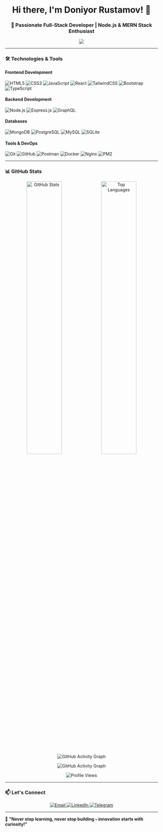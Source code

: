 <h1 align="center">Hi there, I'm Doniyor Rustamov! 👋 </h1>  
<h3 align="center">🚀 Passionate Full-Stack Developer | Node.js & MERN Stack Enthusiast</h3>  

<p align="center">
  <img src="https://readme-typing-svg.herokuapp.com?color=%2336BCF7&size=22&center=true&vCenter=true&lines=Backend+Developer;Cybersecurity+Learner;Always+Learning+New+Things" />
</p>  

---

### 🛠️ **Technologies & Tools**  

#### **Frontend Development**  
<p align="left">
  <img src="https://img.shields.io/badge/-HTML5-E34F26?style=for-the-badge&logo=html5&logoColor=white" alt="HTML5" />
  <img src="https://img.shields.io/badge/-CSS3-1572B6?style=for-the-badge&logo=css3&logoColor=white" alt="CSS3" />
  <img src="https://img.shields.io/badge/-JavaScript-F7DF1E?style=for-the-badge&logo=javascript&logoColor=black" alt="JavaScript" />
  <img src="https://img.shields.io/badge/-React-61DAFB?style=for-the-badge&logo=react&logoColor=black" alt="React" />
  <img src="https://img.shields.io/badge/-TailwindCSS-38B2AC?style=for-the-badge&logo=tailwind-css&logoColor=white" alt="TailwindCSS" />
  <img src="https://img.shields.io/badge/-Bootstrap-7952B3?style=for-the-badge&logo=bootstrap&logoColor=white" alt="Bootstrap" />
  <img src="https://img.shields.io/badge/-TypeScript-007ACC?style=for-the-badge&logo=typescript&logoColor=white" alt="TypeScript" />
</p>

#### **Backend Development**  
<p align="left">
  <img src="https://img.shields.io/badge/-Node.js-339933?style=for-the-badge&logo=node.js&logoColor=white" alt="Node.js" />
  <img src="https://img.shields.io/badge/-Express.js-000000?style=for-the-badge&logo=express&logoColor=white" alt="Express.js" />
  <img src="https://img.shields.io/badge/-GraphQL-E10098?style=for-the-badge&logo=graphql&logoColor=white" alt="GraphQL" />
</p>

#### **Databases**  
<p align="left">
  <img src="https://img.shields.io/badge/-MongoDB-47A248?style=for-the-badge&logo=mongodb&logoColor=white" alt="MongoDB" />
  <img src="https://img.shields.io/badge/-PostgreSQL-336791?style=for-the-badge&logo=postgresql&logoColor=white" alt="PostgreSQL" />
  <img src="https://img.shields.io/badge/-MySQL-4479A1?style=for-the-badge&logo=mysql&logoColor=white" alt="MySQL" />
  <img src="https://img.shields.io/badge/-SQLite-003B57?style=for-the-badge&logo=sqlite&logoColor=white" alt="SQLite" />
</p>

#### **Tools & DevOps**  
<p align="left">
  <img src="https://img.shields.io/badge/-Git-F05032?style=for-the-badge&logo=git&logoColor=white" alt="Git" />
  <img src="https://img.shields.io/badge/-GitHub-181717?style=for-the-badge&logo=github&logoColor=white" alt="GitHub" />
  <img src="https://img.shields.io/badge/-Postman-FF6C37?style=for-the-badge&logo=postman&logoColor=white" alt="Postman" />
  <img src="https://img.shields.io/badge/-Docker-2496ED?style=for-the-badge&logo=docker&logoColor=white" alt="Docker" />
  <img src="https://img.shields.io/badge/-Nginx-009639?style=for-the-badge&logo=nginx&logoColor=white" alt="Nginx" />
  <img src="https://img.shields.io/badge/-PM2-2B037A?style=for-the-badge&logo=pm2&logoColor=white" alt="PM2" />
</p>

---

### 📊 **GitHub Stats**  
<p align="center">
  <img src="https://github-readme-stats.vercel.app/api?username=Doniyor6444&show_icons=true&theme=dark&bg_color=0D1117&title_color=58A6FF&icon_color=58A6FF&text_color=FFFFFF&border_color=30363D" alt="GitHub Stats" width="48%" />
  <img src="https://github-readme-stats.vercel.app/api/top-langs/?username=Doniyor6444&layout=compact&theme=dark&bg_color=0D1117&title_color=58A6FF&text_color=FFFFFF&border_color=30363D" alt="Top Languages" width="48%" />
</p>

<p align="center">
  <img src="https://github-readme-activity-graph.vercel.app/graph?username=Doniyor6444&theme=github-dark&bg_color=0D1117&color=58A6FF&line=58A6FF&point=FFFFFF&area=true&hide_border=true" alt="GitHub Activity Graph" />
</p>

<p align="center">
  <img src="https://activity-graph.herokuapp.com/graph?username=Doniyor6444&theme=github-dark&bg_color=0D1117&color=58A6FF&line=58A6FF&point=FFFFFF&area=true&hide_border=true" alt="GitHub Activity Graph" />
</p>

<p align="center">
  <img src="https://hits.seeyoufarm.com/api/count/incr/badge.svg?url=https://github.com/Doniyor6444&count_bg=%2358A6FF&title_bg=%23555555&icon=&icon_color=%23E7E7E7&title=Profile+Views&edge_flat=false" alt="Profile Views" />
</p>

---

### 📫 **Let's Connect**  
<p align="center">
  <a href="mailto:ddeveloper7771@gmail.com">
    <img src="https://img.shields.io/badge/-Email-D14836?style=for-the-badge&logo=gmail&logoColor=white" alt="Email" />
  </a>
  <a href="https://www.linkedin.com/in/doniyorrustamov/">
    <img src="https://img.shields.io/badge/-LinkedIn-0077B5?style=for-the-badge&logo=linkedin&logoColor=white" alt="LinkedIn" />
  </a>
  <a href="https://t.me/doni_ac">
    <img src="https://img.shields.io/badge/-Telegram-2CA5E0?style=for-the-badge&logo=telegram&logoColor=white" alt="Telegram" />
  </a>
</p>

---

🚀 **"Never stop learning, never stop building – innovation starts with curiosity!"**  
